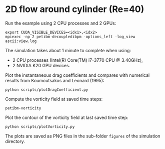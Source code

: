 # 2D flow around cylinder (Re=40)

Run the example using 2 CPU processes and 2 GPUs:

```
export CUDA_VISIBLE_DEVICES=<idx1>,<idx2>
mpiexec -np 2 petibm-decoupledibpm -options_left -log_view ascii:view.log
```

The simulation takes about 1 minute to complete when using:
- 2 CPU processes (Intel(R) Core(TM) i7-3770 CPU @ 3.40GHz),
- 2 NVIDIA K20 GPU devices.

Plot the instantaneous drag coefficients and compares with numerical results
from Koumoutsakos and Leonard (1995):

```
python scripts/plotDragCoefficient.py
```

Compute the vorticity field at saved time steps:

```
petibm-vorticity
```

Plot the contour of the vorticity field at last saved time step:

```
python scripts/plotVorticity.py
```

The plots are saved as PNG files in the sub-folder `figures` of the simulation
directory.
